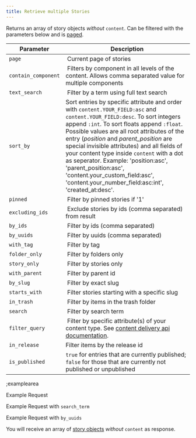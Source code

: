 ```yaml
---
title: Retrieve multiple Stories
---
```


Returns an array of story objects *without* `content`. Can be filtered with the parameters below and is [paged](#topics/pagination).

| Parameter | Description |
|----|----|
| `page` | Current page of stories |
| `contain_component` | Filters by component in all levels of the content. Allows comma separated value for multiple components |
| `text_search` | Filter by a term using full text search |
| `sort_by` | Sort entries by specific attribute and order with `content.YOUR_FIELD:asc` and `content.YOUR_FIELD:desc`. To sort integers append `:int`. To sort floats append `:float`. Possible values are all root attributes of the entry (*position* and *parent_position* are special invisible attributes) and all fields of your content type inside `content` with a dot as seperator. Example: 'position:asc', 'parent_position:asc', 'content.your_custom_field:asc', 'content.your_number_field:asc:int', 'created_at:desc'. |
| `pinned` | Filter by pinned stories if '1' |
| `excluding_ids` | Exclude stories by ids (comma separated) from result |
| `by_ids` | Filter by ids (comma separated) |
| `by_uuids` | Filter by uuids (comma separated) |
| `with_tag` | Filter by tag |
| `folder_only` | Filter by folders only |
| `story_only` | Filter by stories only |
| `with_parent` | Filter by parent id |
| `by_slug` | Filter by exact slug |
| `starts_with` | Filter stories starting with a specific slug |
| `in_trash` | Filter by items in the trash folder |
| `search` | Filter by search term |
| `filter_query` | Filter by specific attribute(s) of your content type. See [content delivery api documentation](/docs/api/content-delivery#filter-queries/overview). |
| `in_release` | Filter items by the release id |
| `is_published` | `true` for entries that are currently published; `false` for those that are currently not published or unpublished |

;examplearea

Example Request

<RequestExample url="https://mapi.storyblok.com/v1/spaces/606/stories/" httpMethod="GETOAUTH"></RequestExample>

Example Request with `search_term`

<RequestExample url="https://mapi.storyblok.com/v1/spaces/606/stories/?text_search=My%20fulltext%20search" httpMethod="GETOAUTH"></RequestExample>

Example Request with `by_uuids`

<RequestExample url="https://mapi.storyblok.com/v1/spaces/606/stories/?by_uuids=fb3afwa58-277f-4690-81fb-e0a080bd39ac,81fb81fb-e9fa-42b5-b952-c7d96ab6099d" httpMethod="GETOAUTH"></RequestExample>


You will receive an array of [story objects](#core-resources/stories/the-story-object) *without* `content` as response.
